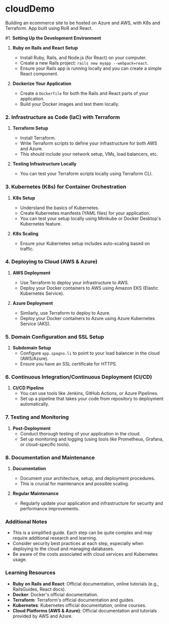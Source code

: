 # cloudDemo
Building an ecommerce site to be hosted on Azure and AWS, with K8s and Terraform. App built using RoR and React.

#1. **Setting Up the Development Environment**

1. **Ruby on Rails and React Setup**
   - Install Ruby, Rails, and Node.js (for React) on your computer.
   - Create a new Rails project: `rails new myapp --webpack=react`.
   - Ensure your Rails app is running locally and you can create a simple React component.

2. **Dockerize Your Application**
   - Create a `Dockerfile` for both the Rails and React parts of your application.
   - Build your Docker images and test them locally.

### 2. **Infrastructure as Code (IaC) with Terraform**

1. **Terraform Setup**
   - Install Terraform.
   - Write Terraform scripts to define your infrastructure for both AWS and Azure.
   - This should include your network setup, VMs, load balancers, etc.

2. **Testing Infrastructure Locally**
   - You can test your Terraform scripts locally using Terraform CLI.

### 3. **Kubernetes (K8s) for Container Orchestration**

1. **K8s Setup**
   - Understand the basics of Kubernetes.
   - Create Kubernetes manifests (YAML files) for your application.
   - You can test your setup locally using Minikube or Docker Desktop's Kubernetes feature.

2. **K8s Scaling**
   - Ensure your Kubernetes setup includes auto-scaling based on traffic.

### 4. **Deploying to Cloud (AWS & Azure)**

1. **AWS Deployment**
   - Use Terraform to deploy your infrastructure to AWS.
   - Deploy your Docker containers to AWS using Amazon EKS (Elastic Kubernetes Service).

2. **Azure Deployment**
   - Similarly, use Terraform to deploy to Azure.
   - Deploy your Docker containers to Azure using Azure Kubernetes Service (AKS).

### 5. **Domain Configuration and SSL Setup**

1. **Subdomain Setup**
   - Configure `app.spagno.li` to point to your load balancer in the cloud (AWS/Azure).
   - Ensure you have an SSL certificate for HTTPS.

### 6. **Continuous Integration/Continuous Deployment (CI/CD)**

1. **CI/CD Pipeline**
   - You can use tools like Jenkins, GitHub Actions, or Azure Pipelines.
   - Set up a pipeline that takes your code from repository to deployment automatically.

### 7. **Testing and Monitoring**

1. **Post-Deployment**
   - Conduct thorough testing of your application in the cloud.
   - Set up monitoring and logging (using tools like Prometheus, Grafana, or cloud-specific tools).

### 8. **Documentation and Maintenance**

1. **Documentation**
   - Document your architecture, setup, and deployment procedures.
   - This is crucial for maintenance and possible scaling.

2. **Regular Maintenance**
   - Regularly update your application and infrastructure for security and performance improvements.

### Additional Notes

- This is a simplified guide. Each step can be quite complex and may require additional research and learning.
- Consider security best practices at each step, especially when deploying to the cloud and managing databases.
- Be aware of the costs associated with cloud services and Kubernetes usage.

### Learning Resources

- **Ruby on Rails and React**: Official documentation, online tutorials (e.g., RailsGuides, React docs).
- **Docker**: Docker's official documentation.
- **Terraform**: Terraform's official documentation and guides.
- **Kubernetes**: Kubernetes official documentation, online courses.
- **Cloud Platforms (AWS & Azure)**: Official documentation and tutorials provided by AWS and Azure.
